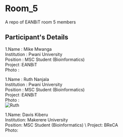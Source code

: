 # Room_5
A repo of EANBiT room 5 members

## Participant's Details

1.Name : Mike Mwanga \
Institution : Pwani University\
Position  : MSC Student (Bioinformatics)\
Project :EANBiT\
Photo : 


1.Name : Ruth Nanjala \
Institution : Pwani University\
Position  : MSC Student (Bioinformatics)\
Project :EANBiT\
Photo : \
![Ruth](https://avatars0.githubusercontent.com/u/55382239?s=60&v=4)


1.Name: Davis Kiberu\
Institution: Makerere University\
Position: MSC Student (Bioinformatics) \ 
Project: BReCA\
Photo:  
